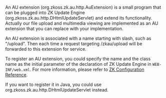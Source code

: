 An AU extension
(<javadoc type="interface">org.zkoss.zk.au.http.AuExtension</javadoc>)
is a small program that can be plugged into ZK Update Engine
(<javadoc>org.zkoss.zk.au.http.DHtmlUpdateServlet</javadoc>) and extend
its functionality. Actually our file upload and multimedia viewing are
implemented as an AU extension that you can replace with your
implementation.

An AU extension is associated with a name starting with slash, such as
"/upload". Then each time a request targeting /zkau/upload will be
forwarded to this extension for service.

To register an AU extension, you could specify the name and the class
name as the initial parameter of the declaration of ZK Update Engine in
`WEB-INF/web.xml`. For more information, please refer to [ZK Configuration Reference]({{site.baseurl}}/zk_config_ref/web.xml/zk_au_engine).

If you want to register it in Java, you could use
<javadoc method="addAuExtension(java.lang.String, org.zkoss.zk.au.http.AuExtension)">org.zkoss.zk.au.http.DHtmlUpdateServlet</javadoc>
instead.
